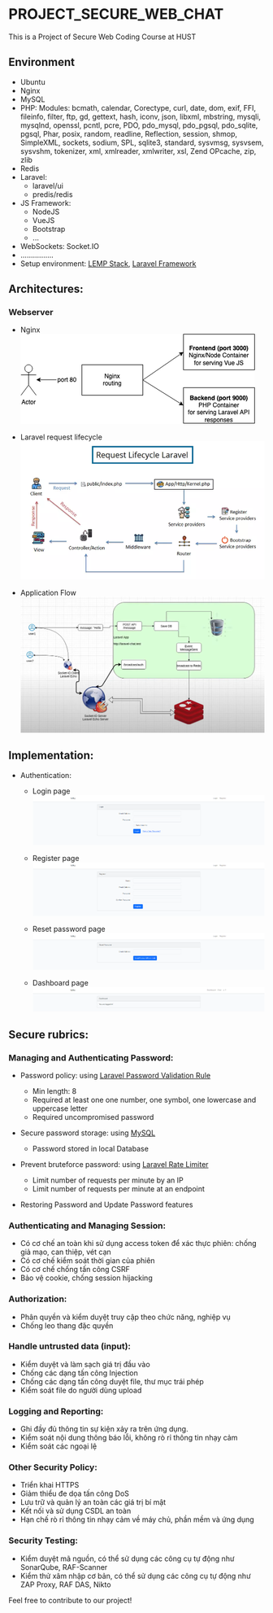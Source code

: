 # PROJECT_SECURE_WEB_CHAT
This is a Project of Secure Web Coding Course at HUST

## Environment
* Ubuntu
* Nginx
* MySQL
* PHP:
    Modules: bcmath, calendar, Corectype, curl, date, dom, exif, FFI, fileinfo, filter, ftp, gd, gettext, hash, iconv, json, libxml, mbstring, mysqli, mysqlnd, openssl, pcntl, pcre, PDO, pdo_mysql, pdo_pgsql, pdo_sqlite, pgsql, Phar, posix, random, readline, Reflection, session, shmop, SimpleXML, sockets, sodium, SPL, sqlite3, standard, sysvmsg, sysvsem,  sysvshm, tokenizer, xml, xmlreader, xmlwriter, xsl, Zend OPcache, zip, zlib
* Redis
* Laravel:
    * laravel/ui
    * predis/redis
* JS Framework:
    * NodeJS
    * VueJS
    * Bootstrap
    * ...
* WebSockets: Socket.IO
* ................
* Setup environment: [LEMP Stack](https://www.digitalocean.com/community/tutorials/how-to-install-linux-nginx-mysql-php-lemp-stack-on-ubuntu-20-04), [Laravel Framework](https://laravel.com/docs/11.x/deployment)


## Architectures:
### Webserver
* Nginx                           
![](./Assets/NginxProxy.png)

* Laravel request lifecycle
![](./Assets/Laravel.png)


* Application Flow
![Source: github.com/nguyentranchung](./Assets/AppFlow.png)

## Implementation:
* Authentication:
    * Login page
![Login page](./Assets/Login.png)

    * Register page
![Register page](./Assets/Register.png)

    * Reset password page
![ResetPassword page](./Assets/ResetPassword.png)

    * Dashboard page
![Dashboard page](./Assets/Dashboard.png)

## Secure rubrics:
### Managing and Authenticating Password:
* Password policy: using [Laravel Password Validation Rule](https://laravel.com/api/8.x/Illuminate/Validation/Rules/Password.html)
    * Min length: 8
    * Required at least one one number, one symbol, one lowercase and uppercase letter
    * Required uncompromised password

* Secure password storage: using [MySQL](http://www.mysql.com)
    * Password stored in local Database

* Prevent bruteforce password: using [Laravel Rate Limiter](https://laravel.com/api/8.x/Illuminate/Support/Facades/RateLimiter.html)
    * Limit number of requests per minute by an IP
    * Limit number of requests per minute at an endpoint

* Restoring Password and Update Password features

### Authenticating and Managing Session:
* Có cơ chế an toàn khi sử dụng access token để xác thực phiên: chống giả mạo, can thiệp, vét cạn
* Có cơ chế kiểm soát thời gian của phiên
* Có cơ chế chống tấn công  CSRF
* Bảo vệ cookie, chống session hijacking

### Authorization:
* Phân quyền và kiểm duyệt truy cập theo chức năng, nghiệp vụ
* Chống leo thang đặc quyền

### Handle untrusted data (input):
* Kiểm duyệt và làm sạch giá trị đầu vào
* Chống các dạng tấn công Injection
* Chống các dạng tấn công duyệt file, thư mục trái phép
* Kiểm soát file do người dùng upload

### Logging and Reporting:
* Ghi đầy đủ thông tin sự kiện xảy ra trên ứng dụng.
* Kiểm soát nội dung thông báo lỗi, không rò rỉ thông tin nhạy cảm
* Kiểm soát các ngoại lệ

### Other Security Policy:
* Triển khai HTTPS
* Giảm thiểu đe dọa tấn công DoS
* Lưu trữ và quản lý an toàn các giá trị bí mật
* Kết nối và sử dụng CSDL an toàn
* Hạn chế rò rỉ thông tin nhạy cảm về máy chủ, phần mềm và ứng dụng

### Security Testing:
* Kiểm duyệt mã nguồn, có thể sử dụng các công cụ tự động như SonarQube, RAF-Scanner
* Kiểm thử xâm nhập cơ bản, có thể sử dụng các công cụ tự động như ZAP Proxy, RAF DAS, Nikto


Feel free to contribute to our project!


